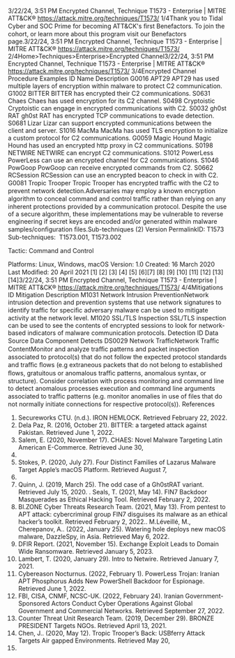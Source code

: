 3/22/24, 3:51 PM Encrypted Channel, Technique T1573 - Enterprise | MITRE ATT&CK®
https://attack.mitre.org/techniques/T1573/ 1/4Thank you to Tidal Cyber and SOC Prime for becoming ATT&CK's ﬁrst Benefactors. To join the cohort, or learn more about this program visit our
Benefactors page.3/22/24, 3:51 PM Encrypted Channel, Technique T1573 - Enterprise | MITRE ATT&CK®
https://attack.mitre.org/techniques/T1573/ 2/4Home>Techniques>Enterprise>Encrypted Channel3/22/24, 3:51 PM Encrypted Channel, Technique T1573 - Enterprise | MITRE ATT&CK®
https://attack.mitre.org/techniques/T1573/ 3/4Encrypted Channel
Procedure Examples
ID Name Description
G0016 APT29 APT29 has used multiple layers of encryption within malware to protect C2 communication.
G1002 BITTER BITTER has encrypted their C2 communications.
S0631 Chaes Chaes has used encryption for its C2 channel.
S0498 Cryptoistic Cryptoistic can engage in encrypted communications with C2.
S0032 gh0st RAT gh0st RAT has encrypted TCP communications to evade detection.
S0681 Lizar Lizar can support encrypted communications between the client and server.
S1016 MacMa MacMa has used TLS encryption to initialize a custom protocol for C2 communications.
G0059 Magic Hound Magic Hound has used an encrypted http proxy in C2 communications.
S0198 NETWIRE NETWIRE can encrypt C2 communications.
S1012 PowerLess PowerLess can use an encrypted channel for C2 communications.
S1046 PowGoop PowGoop can receive encrypted commands from C2.
S0662 RCSession RCSession can use an encrypted beacon to check in with C2.
G0081 Tropic Trooper Tropic Trooper has encrypted traﬃc with the C2 to prevent network detection.Adversaries may employ a known encryption algorithm to conceal command and control traﬃc rather than relying on any inherent
protections provided by a communication protocol. Despite the use of a secure algorithm, these implementations may be vulnerable to
reverse engineering if secret keys are encoded and/or generated within malware samples/conﬁguration ﬁles.Sub-techniques (2)
Version PermalinkID: T1573
Sub-techniques:  T1573.001, T1573.002

Tactic: Command and Control

Platforms: Linux, Windows, macOS
Version: 1.0
Created: 16 March 2020
Last Modiﬁed: 20 April 2021
[1]
[2]
[3]
[4]
[5]
[6][7]
[8]
[9]
[10]
[11]
[12]
[13]
[14]3/22/24, 3:51 PM Encrypted Channel, Technique T1573 - Enterprise | MITRE ATT&CK®
https://attack.mitre.org/techniques/T1573/ 4/4Mitigations
ID Mitigation Description
M1031 Network Intrusion
PreventionNetwork intrusion detection and prevention systems that use network signatures to identify traﬃc for
speciﬁc adversary malware can be used to mitigate activity at the network level.
M1020 SSL/TLS Inspection SSL/TLS inspection can be used to see the contents of encrypted sessions to look for network-based
indicators of malware communication protocols.
Detection
ID Data Source Data Component Detects
DS0029 Network TraﬃcNetwork Traﬃc
ContentMonitor and analyze traﬃc patterns and packet inspection associated to protocol(s) that
do not follow the expected protocol standards and traﬃc ﬂows (e.g extraneous packets
that do not belong to established ﬂows, gratuitous or anomalous traﬃc patterns,
anomalous syntax, or structure). Consider correlation with process monitoring and
command line to detect anomalous processes execution and command line arguments
associated to traﬃc patterns (e.g. monitor anomalies in use of ﬁles that do not normally
initiate connections for respective protocol(s)).
References
1. Secureworks CTU. (n.d.). IRON HEMLOCK. Retrieved February
22, 2022.
2. Dela Paz, R. (2016, October 21). BITTER: a targeted attack
against Pakistan. Retrieved June 1, 2022.
3. Salem, E. (2020, November 17). CHAES: Novel Malware
Targeting Latin American E-Commerce. Retrieved June 30,
2021.
4. Stokes, P. (2020, July 27). Four Distinct Families of Lazarus
Malware Target Apple’s macOS Platform. Retrieved August 7,
2020.
5. Quinn, J. (2019, March 25). The odd case of a Gh0stRAT
variant. Retrieved July 15, 2020.
. Seals, T. (2021, May 14). FIN7 Backdoor Masquerades as
Ethical Hacking Tool. Retrieved February 2, 2022.
7. BI.ZONE Cyber Threats Research Team. (2021, May 13). From
pentest to APT attack: cybercriminal group FIN7 disguises its
malware as an ethical hacker’s toolkit. Retrieved February 2,
2022.. M.Léveillé, M., Cherepanov, A.. (2022, January 25). Watering
hole deploys new macOS malware, DazzleSpy, in Asia.
Retrieved May 6, 2022.
9. DFIR Report. (2021, November 15). Exchange Exploit Leads to
Domain Wide Ransomware. Retrieved January 5, 2023.
10. Lambert, T. (2020, January 29). Intro to Netwire. Retrieved
January 7, 2021.
11. Cybereason Nocturnus. (2022, February 1). PowerLess Trojan:
Iranian APT Phosphorus Adds New PowerShell Backdoor for
Espionage. Retrieved June 1, 2022.
12. FBI, CISA, CNMF, NCSC-UK. (2022, February 24). Iranian
Government-Sponsored Actors Conduct Cyber Operations
Against Global Government and Commercial Networks.
Retrieved September 27, 2022.
13. Counter Threat Unit Research Team. (2019, December 29).
BRONZE PRESIDENT Targets NGOs. Retrieved April 13, 2021.
14. Chen, J.. (2020, May 12). Tropic Trooper’s Back: USBferry
Attack Targets Air gapped Environments. Retrieved May 20,
2020.